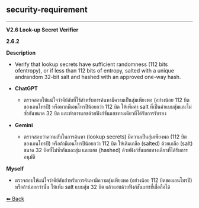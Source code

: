 ## **security-requirement**
---
**V2.6 Look-up Secret Verifier**

**2.6.2**

**Description**
  - Verify that lookup secrets have sufficient randomness (112 bits ofentropy), or if less than 112 bits of entropy, salted with a unique andrandom 32-bit salt and hashed with an approved one-way hash.

  - **ChatGPT**
      - ตรวจสอบให้แน่ใจว่าคีย์ลับที่ใช้สำหรับการค้นหามีความเป็นสุ่มเพียงพอ (อย่างน้อย 112 บิตของเอนโทรปี) หรือหากมีเอนโทรปีน้อยกว่า 112 บิต ให้เพิ่มค่า salt ที่เป็นค่าแบบสุ่มและไม่ซ้ำกันขนาด 32 บิต และทำการแฮชด้วยฟังก์ชันแฮชทางเดียวที่ได้รับการรับรอง

  - **Gemini**
      - ตรวจสอบว่าความลับในการค้นหา (lookup secrets) มีความเป็นสุ่มเพียงพอ (112 บิตของเอนโทรปี) หรือถ้ามีเอนโทรปีน้อยกว่า 112 บิต ให้เติมเกลือ (salted) ด้วยเกลือ (salt) ขนาด 32 บิตที่ไม่ซ้ำกันและสุ่ม และแฮช (hashed) ด้วยฟังก์ชันแฮชทางเดียวที่ได้รับการอนุมัติ

**Myself**
  - ตรวจสอบให้แน่ใจว่าคีย์ลับสำหรับการค้นหามีความสุ่มเพียงพอ (อย่างน้อย 112 บิตของเอนโทรปี) หรือถ้าน้อยกว่านั้น ให้เพิ่ม salt แบบสุ่ม 32 บิต แล้วแฮชด้วยฟังก์ชันแฮชที่เชื่อถือได้ 

[⬅ Back](README.md)
